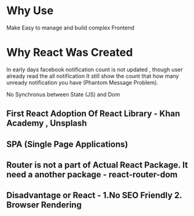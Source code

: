 # Why Use 
Make Easy to manage and build complex Frontend

# Why React Was Created
In early days facebook notification count is not updated , though user already read the all notification
It still show the count that how many unready notification you have (Phantom Message Problem). 

No Synchronus between State (JS) and Dom

## First React Adoption Of React Library - Khan Academy , Unsplash

## SPA (Single Page Applications)

## Router is not a part of Actual React Package. It need a another package - react-router-dom

## Disadvantage or React  - 1.No SEO Friendly  2. Browser Rendering